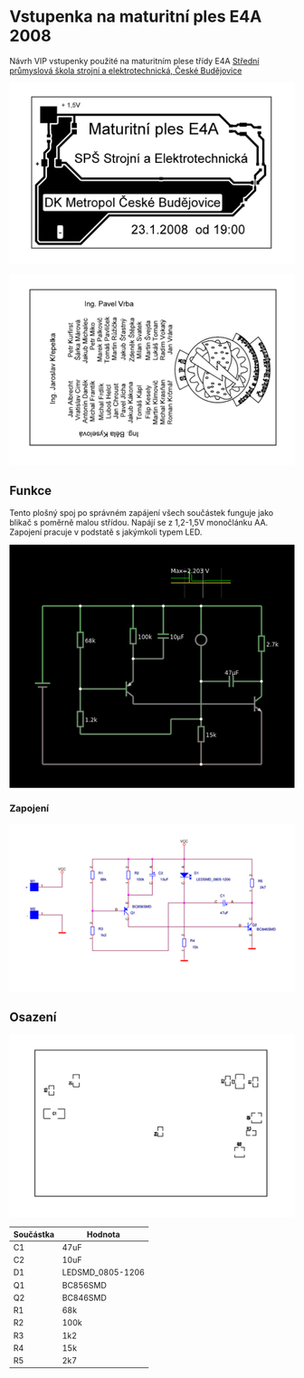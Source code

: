 # Vstupenka na maturitní ples E4A 2008

Návrh VIP vstupenky použité na maturitním plese třídy E4A [Střední průmyslová škola strojní a elektrotechnická, České Budějovice](https://www.spssecb.cz/)


![Strana SMD součástek a spojů](/DOC/img/V1.png)


![Zadní strana](/DOC/img/V2.png)
 

## Funkce

Tento plošný spoj po správném zapájení všech součástek funguje jako blikač s poměrně malou střídou. Napájí se z 1,2-1,5V monočlánku AA. Zapojení pracuje v podstatě s jakýmkoli typem LED.

[![Circuit simulation](/DOC/img/simulation.png)](https://tinyurl.com/yzsafmlo)


### Zapojení

![schéma obvodu blikače](/DOC/img/schematics.png)


## Osazení

![Pozice součástek k osazení](/DOC/img/O1.png)

|   Součástka   |   Hodnota |
|------|----|
|   C1  |   47uF    |
|   C2  |   10uF    |
|   D1  |   LEDSMD_0805-1206    |
|   Q1  |   BC856SMD    |
|   Q2  |   BC846SMD    |
|   R1  |   68k |
|   R2  |   100k    |
|   R3  |   1k2 |
|   R4  |   15k |
|   R5  |   2k7 |
